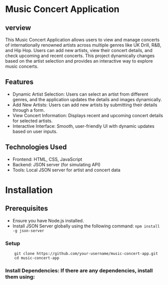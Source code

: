# Music Concert Application
## verview
This Music Concert Application allows users to view and manage concerts of internationally renowned artists across multiple genres like UK Drill, R&B, and Hip Hop. Users can add new artists, view their concert details, and check upcoming and recent concerts. This project dynamically changes based on the artist selection and provides an interactive way to explore music concerts.

## Features
- Dynamic Artist Selection: Users can select an artist from different genres, and the application updates the details and images dynamically.
- Add New Artists: Users can add new artists by submitting their details through a form.
- View Concert Information: Displays recent and upcoming concert details for selected artists.
- Interactive Interface: Smooth, user-friendly UI with dynamic updates based on user inputs.

## Technologies Used
- Frontend: HTML, CSS, JavaScript
- Backend: JSON server (for simulating API)
- Tools: Local JSON server for artist and concert data

# Installation
## Prerequisites
- Ensure you have Node.js installed.
- Install JSON Server globally using the following command:
       ```
       npm install -g json-server
       ```
### Setup
```
    git clone https://github.com/your-username/music-concert-app.git
    cd music-concert-app

```
### Install Dependencies: If there are any dependencies, install them using:

